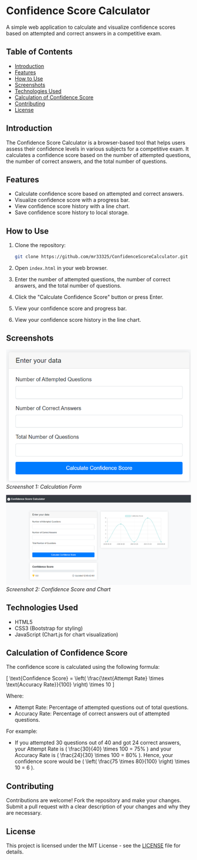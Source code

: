 
# Confidence Score Calculator

A simple web application to calculate and visualize confidence scores based on attempted and correct answers in a competitive exam.

## Table of Contents
- [Introduction](#introduction)
- [Features](#features)
- [How to Use](#how-to-use)
- [Screenshots](#screenshots)
- [Technologies Used](#technologies-used)
- [Calculation of Confidence Score](#calculation-of-confidence-score)
- [Contributing](#contributing)
- [License](#license)

## Introduction

The Confidence Score Calculator is a browser-based tool that helps users assess their confidence levels in various subjects for a competitive exam. It calculates a confidence score based on the number of attempted questions, the number of correct answers, and the total number of questions.

## Features

- Calculate confidence score based on attempted and correct answers.
- Visualize confidence score with a progress bar.
- View confidence score history with a line chart.
- Save confidence score history to local storage.

## How to Use

1. Clone the repository:
   ```bash
   git clone https://github.com/mr33325/ConfidenceScoreCalculator.git
   ```

2. Open `index.html` in your web browser.

3. Enter the number of attempted questions, the number of correct answers, and the total number of questions.

4. Click the "Calculate Confidence Score" button or press Enter.

5. View your confidence score and progress bar.

6. View your confidence score history in the line chart.

## Screenshots

![Screenshot 1](screenshots/screenshot1.png)
*Screenshot 1: Calculation Form*

![Screenshot 2](screenshots/screenshot2.png)
*Screenshot 2: Confidence Score and Chart*

## Technologies Used

- HTML5
- CSS3 (Bootstrap for styling)
- JavaScript (Chart.js for chart visualization)

## Calculation of Confidence Score

The confidence score is calculated using the following formula:

\[ \text{Confidence Score} = \left( \frac{\text{Attempt Rate} \times \text{Accuracy Rate}}{100} \right) \times 10 \]

Where:
- Attempt Rate: Percentage of attempted questions out of total questions.
- Accuracy Rate: Percentage of correct answers out of attempted questions.

For example:
- If you attempted 30 questions out of 40 and got 24 correct answers, your Attempt Rate is \( \frac{30}{40} \times 100 = 75% \) and your Accuracy Rate is \( \frac{24}{30} \times 100 = 80% \). Hence, your confidence score would be \( \left( \frac{75 \times 80}{100} \right) \times 10 = 6 \).

## Contributing

Contributions are welcome! Fork the repository and make your changes. Submit a pull request with a clear description of your changes and why they are necessary.

## License

This project is licensed under the MIT License - see the [LICENSE](LICENSE) file for details.

